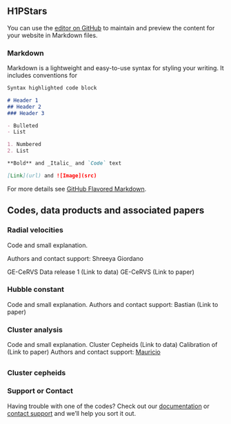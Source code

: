 ## H1PStars

You can use the [editor on GitHub](https://github.com/JSaja/github-pages-test/edit/main/README.md) to maintain and preview the content for your website in Markdown files.



### Markdown

Markdown is a lightweight and easy-to-use syntax for styling your writing. It includes conventions for

```markdown
Syntax highlighted code block

# Header 1
## Header 2
### Header 3

- Bulleted
- List

1. Numbered
2. List

**Bold** and _Italic_ and `Code` text

[Link](url) and ![Image](src)
```

For more details see [GitHub Flavored Markdown](https://guides.github.com/features/mastering-markdown/).

## Codes, data products and associated papers 

### Radial velocities
Code and small explanation.

Authors and contact support:
Shreeya
Giordano 

GE-CeRVS Data release 1 (Link to data)
GE-CeRVS  (Link to paper)


### Hubble constant
Code and small explanation.
Authors and contact support: 
Bastian 
(Link to paper)


### Cluster analysis
Code and small explanation.
Cluster Cepheids (Link to data)
Calibration of (Link to paper)
Authors and contact support: 
[Mauricio](mailto:mauricio.cruzre@gmail.com?subject=[GitHub]%20Source%20Han%20Sans)


##  




### Cluster cepheids 




### Support or Contact

Having trouble with one of the codes? Check out our [documentation](https://docs.github.com/categories/github-pages-basics/) or [contact support](https://github.com/contact) and we’ll help you sort it out.
